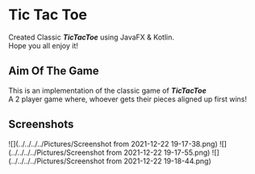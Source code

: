 # Tic Tac Toe
Created Classic **_TicTacToe_** using JavaFX & Kotlin.\
Hope you all enjoy it!

## Aim Of The Game
This is an implementation of the classic game of _**TicTacToe**_\
A 2 player game where, whoever gets their pieces aligned up first wins!

## Screenshots

![](../../../../Pictures/Screenshot from 2021-12-22 19-17-38.png)
![](../../../../Pictures/Screenshot from 2021-12-22 19-17-55.png)
![](../../../../Pictures/Screenshot from 2021-12-22 19-18-44.png)